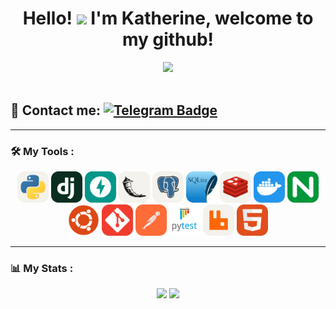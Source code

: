 <h1>
<div id="header" align="center">
  Hello!
  <img src="https://media.giphy.com/media/hvRJCLFzcasrR4ia7z/giphy.gif" width="30px"/>
  I'm Katherine, welcome to my github!
  </div>
</h1>

<div id="header" align="center">
  <img src="https://media.giphy.com/media/dxn6fRlTIShoeBr69N/giphy.gif" width="100"/>
</div>


<div id="badges" align="center">
  <img src="https://komarev.com/ghpvc/?username=kh199&style=flat-square&color=green" alt=""/>
</div>

## :e-mail:  Contact me: [![Telegram Badge](https://img.shields.io/badge/Telegram-blue?style=flat-square&logo=Telegram&logoColor=white)](https://t.me/kkaricheva)


---

### :hammer_and_wrench: My Tools :

<div align="center">
  <img src="https://github.com/tandpfun/skill-icons/blob/main/icons/Python-Light.svg" title="Python" alt="Python" width="50" height="50"/>
  <img src="https://github.com/tandpfun/skill-icons/blob/main/icons/Django.svg" title="Django" alt="Django" width="50" height="50"/>
  <img src="https://github.com/tandpfun/skill-icons/blob/main/icons/FastAPI.svg" title="Fastapi" alt="Fastapi" width="50" height="50"/>
  <img src="https://github.com/tandpfun/skill-icons/blob/main/icons/Flask-Light.svg" title="Flask" alt="Flask" width="50" height="50"/>
  <img src="https://github.com/tandpfun/skill-icons/blob/main/icons/PostgreSQL-Light.svg" title="Postgresql" alt="Postgresql" width="50" height="50"/>
  <img src="https://github.com/tandpfun/skill-icons/blob/main/icons/SQLite.svg" title="SQLite" alt="SQLite" width="50" height="50"/>
  <img src="https://github.com/tandpfun/skill-icons/blob/main/icons/Redis-Light.svg" title="Redis" alt="Redis" width="50" height="50"/>
  <img src="https://github.com/tandpfun/skill-icons/blob/main/icons/Docker.svg" title="Docker" alt="Docker" width="50" height="50"/>
  <img src="https://github.com/tandpfun/skill-icons/blob/main/icons/Nginx.svg" title="Nginx" alt="Nginx" width="50" height="50"/>
  
  <img src="https://github.com/devicons/devicon/blob/master/icons/ubuntu/ubuntu-plain.svg" title="Ubuntu" alt="Ubuntu" width="50" height="50"/>
  <img src="https://github.com/tandpfun/skill-icons/blob/main/icons/Git.svg" title="Git" alt="Git" width="50" height="50"/>
  <img src="https://github.com/tandpfun/skill-icons/blob/main/icons/Postman.svg" title="Postman" alt="Postman" width="50" height="50"/>
  <img src="https://github.com/devicons/devicon/blob/master/icons/pytest/pytest-original-wordmark.svg" title="Pytest" alt="Pytest" width="50" height="50"/>
  <img src="https://github.com/tandpfun/skill-icons/blob/main/icons/RabbitMQ-Light.svg" title="RabbitMQ" alt="RabbitMQ" width="50" height="50"/>
  <img src="https://github.com/tandpfun/skill-icons/blob/main/icons/HTML.svg" title="HTML" alt="HTML" width="50" height="50"/>
</div>

---
### :bar_chart: My Stats :

<div align="center">
  <img src="http://github-readme-streak-stats.herokuapp.com?user=kh199&theme=ligth&background=fffff" width="570"/>
  <img src="https://github-readme-stats.vercel.app/api/top-langs/?username=kh199&layout=default&theme=ligth" width="237"/>
</div>

